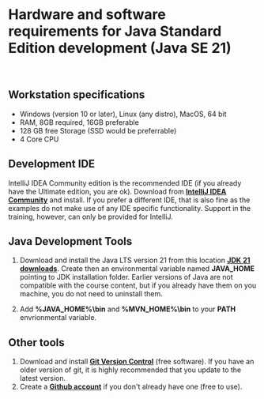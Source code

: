 # Hardware and software requirements for Java Standard Edition development (Java SE 21)
&nbsp;
&nbsp;

## Workstation specifications
- Windows (version 10 or later), Linux (any distro), MacOS, 64 bit
- RAM, 8GB required, 16GB preferable
- 128 GB free Storage (SSD would be preferrable)
- 4 Core CPU

## Development IDE
IntelliJ IDEA Community edition is the recommended IDE (if you already have the Ultimate edition, you are ok). Download from
**[IntelliJ IDEA Community](https://www.jetbrains.com/idea/download/#section=windows)** and install. If you prefer a different IDE, that is also fine as the examples do not make use of any IDE specific functionality. Support in the training, however, can only be provided for IntelliJ.

## Java Development Tools
1. Download and install the Java LTS version 21 from this location **[JDK 21 downloads](https://www.oracle.com/java/technologies/downloads/)**. Create then an environmental variable named **JAVA_HOME** pointing to JDK installation folder. Earlier versions of Java are not compatible with the course content, but if you already have them on you machine, you do not need to uninstall them.

3. Add **%JAVA_HOME%\bin** and **%MVN_HOME%\bin** to your **PATH** envrionmental variable.

## Other tools
1. Download and install **[Git Version Control](https://git-scm.com/downloads)** (free software). If you have an older version of git, it is highly recommended that you update to the latest version.
2. Create a **[Github account](https://github.com/join)** if you don't already have one (free to use).

